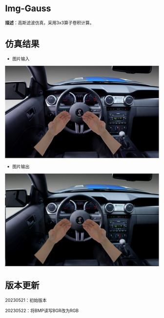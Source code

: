 # Img-Gauss

**描述**：高斯滤波仿真，采用3x3算子卷积计算。



# 仿真结果

+ 图片输入

![test](test.bmp)

+ 图片输出

![gauss](gauss.bmp)



# 版本更新

20230521：初始版本

20230522：将BMP读写BGR改为RGB

